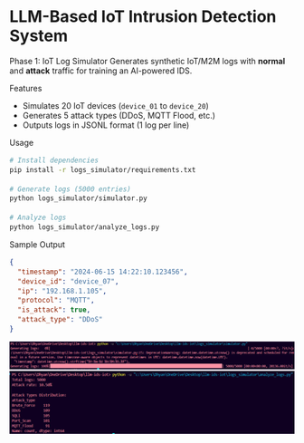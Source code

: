 # LLM-Based IoT Intrusion Detection System

 Phase 1: IoT Log Simulator
Generates synthetic IoT/M2M logs with **normal** and **attack** traffic for training an AI-powered IDS.

 Features
- Simulates 20 IoT devices (`device_01` to `device_20`)
- Generates 5 attack types (DDoS, MQTT Flood, etc.)
- Outputs logs in JSONL format (1 log per line)

 Usage
```bash
# Install dependencies
pip install -r logs_simulator/requirements.txt

# Generate logs (5000 entries)
python logs_simulator/simulator.py

# Analyze logs
python logs_simulator/analyze_logs.py
```

 Sample Output
```json
{
  "timestamp": "2024-06-15 14:22:10.123456",
  "device_id": "device_07",
  "ip": "192.168.1.105",
  "protocol": "MQTT",
  "is_attack": true,
  "attack_type": "DDoS"
}
```
![Log Generation](ss1.png)
![Analyze_Log Generation](ss2.png)

